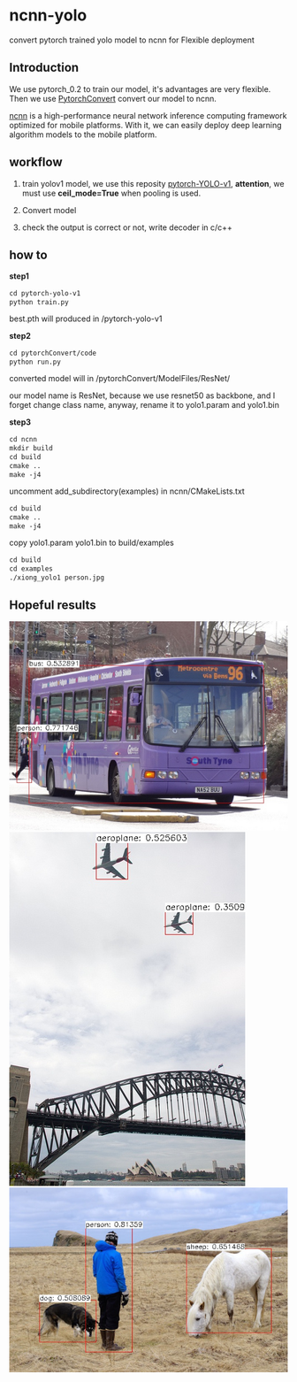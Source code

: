 # ncnn-yolo
convert pytorch trained yolo model to ncnn for Flexible deployment

## Introduction

We use pytorch_0.2 to train our model, it's advantages are very flexible. Then we use [PytorchConvert](https://github.com/starimeL/PytorchConverter) convert our model to ncnn.

[ncnn](https://github.com/Tencent/ncnn) is a high-performance neural network inference computing framework optimized for mobile platforms. With it, we can easily deploy deep learning algorithm models to the mobile platform.

## workflow

1. train yolov1 model, we use this reposity [pytorch-YOLO-v1](https://github.com/xiongzihua/pytorch-YOLO-v1), **attention**, we must use **ceil_mode=True** when pooling is used.

2. Convert model

3. check the output is correct or not, write decoder in c/c++

## how to
**step1**
```shell
cd pytorch-yolo-v1
python train.py
```
best.pth will produced in /pytorch-yolo-v1

**step2**
```shell
cd pytorchConvert/code
python run.py
```
converted model will in /pytorchConvert/ModelFiles/ResNet/

our model name is ResNet, because we use resnet50 as backbone, and I forget change class name, anyway, rename it to yolo1.param and yolo1.bin

**step3**
```shell
cd ncnn
mkdir build
cd build
cmake ..
make -j4
```

uncomment add_subdirectory(examples) in ncnn/CMakeLists.txt
```shell
cd build
cmake ..
make -j4
```
copy yolo1.param yolo1.bin to build/examples

```shell
cd build
cd examples
./xiong_yolo1 person.jpg
```
## Hopeful results
![](./testimg/coco3_result.jpg)
![](./testimg/coco6_result.jpg)
![](./testimg/person_result.jpg)

